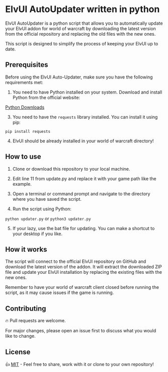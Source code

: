 # ElvUI AutoUpdater written in python

ElvUI AutoUpdater is a python script that allows you to automatically update your ElvUI addon for world of warcraft by downloading the latest version from the official repository and replacing the old files with the new ones. 

This script is designed to simplify the process of keeping your ElvUI up to date.

## Prerequisites

Before using the ElvUI Auto-Updater, make sure you have the following requirements met:

1. You need to have Python installed on your system. 
Download and install Python from the official website:

[Python Downloads](https://www.python.org/downloads/)

3. You need to have the `requests` library installed. 
You can install it using pip:

`pip install requests`

4. ElvUI should be already installed in your world of warcraft directory!

## How to use

1. Clone or download this repository to your local machine.

2. Edit line 11 from update.py and replace it with your game path like the example.

3. Open a terminal or command prompt and navigate to the directory where you have saved the script.

4. Run the script using Python:

`python updater.py` or `python3 updater.py`

5. If your lazy, use the bat file for updating. You can make a shortcut to your desktop if you like.

## How it works

The script will connect to the official ElvUI repository on GitHub and download the latest version of the addon.
It will extract the downloaded ZIP file and update your ElvUI installation by replacing the existing files with the new ones.

Remember to have your world of warcraft client closed before running the script, as it may cause issues if the game is running.

## Contributing
🔥 Pull requests are welcome. 

For major changes, please open an issue first to discuss what you would like to change.

## License
👍 [MIT](https://choosealicense.com/licenses/mit/) - Feel free to share, work with it or clone to your own repository!
